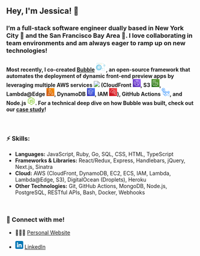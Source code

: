 ## Hey, I'm Jessica! 👋

### I’m a full-stack software engineer dually based in New York City :city_sunset: and the San Francisco Bay Area :bridge_at_night:. I love collaborating in team environments and am always eager to ramp up on new technologies!

#### Most recently, I co-created <a href="https://bubble-framework.github.io/" target="_blank">Bubble</a><a href="https://bubble-framework.github.io/" target="_blank"><img src="https://raw.githubusercontent.com/jessjchang/jessjchang/main/images/bubble-logo-solo-color.png" alt="Bubble Logo" width="30px"/></a>, an open-source framework that automates the deployment of dynamic front-end preview apps by leveraging multiple AWS services <img src="https://img.shields.io/badge/Amazon_AWS-FF9900?style=for-the-badge&logo=amazonaws&logoColor=white" height="21px" /> (CloudFront <img src="https://raw.githubusercontent.com/jessjchang/jessjchang/main/images/cloudfront.png" alt="Cloudfront" width="21px"/>, S3 <img src="https://raw.githubusercontent.com/jessjchang/jessjchang/main/images/s3.png" alt="S3" width="21px"/>, Lambda@Edge <img src="https://raw.githubusercontent.com/jessjchang/jessjchang/main/images/lambda.png" alt="Lambda" width="21px"/>, DynamoDB <img src="https://raw.githubusercontent.com/jessjchang/jessjchang/main/images/dynamodb.png" alt="DynamoDB" width="21px"/>, IAM <img src="https://raw.githubusercontent.com/jessjchang/jessjchang/main/images/iam.png" alt="IAM" width="21px"/>), GitHub Actions <img src="https://raw.githubusercontent.com/jessjchang/jessjchang/main/images/githubactions.png" alt="GitHub Actions" width="21px"/>, and Node.js <img src="https://raw.githubusercontent.com/jessjchang/jessjchang/main/images/node-js-1174925.png" alt="NodeJS" width="21px"/>. For a technical deep dive on how Bubble was built, check out our <a href="https://bubble-framework.github.io/case-study" target="_blank">case study</a>!

</br>

### :zap: Skills:
* **Languages:** JavaScript, Ruby, Go, SQL, CSS, HTML, TypeScript
* **Frameworks &amp; Libraries:** React/Redux, Express, Handlebars, jQuery, Next.js, Sinatra
* **Cloud:** AWS (CloudFront, DynamoDB, EC2, ECS, IAM, Lambda, Lambda@Edge, S3), DigitalOcean (Droplets), Heroku
* **Other Technologies:** Git, GitHub Actions, MongoDB, Node.js, PostgreSQL, RESTful APIs, Bash, Docker, Webhooks

</br>

### :handshake: Connect with me!

* 👩🏻‍💻 <a href="https://www.jessjchang.com/" target="_blank">Personal Website</a>

* <a href="https://www.linkedin.com/in/jessica-chang-87ba342b/" target="_blank"><img src="https://raw.githubusercontent.com/jessjchang/jessjchang/main/images/linkedin.png" alt="Jessica Chang | LinkedIn" width="21px"/></a> <a href="https://www.linkedin.com/in/jessica-chang-87ba342b/" target="_blank">LinkedIn</a>
